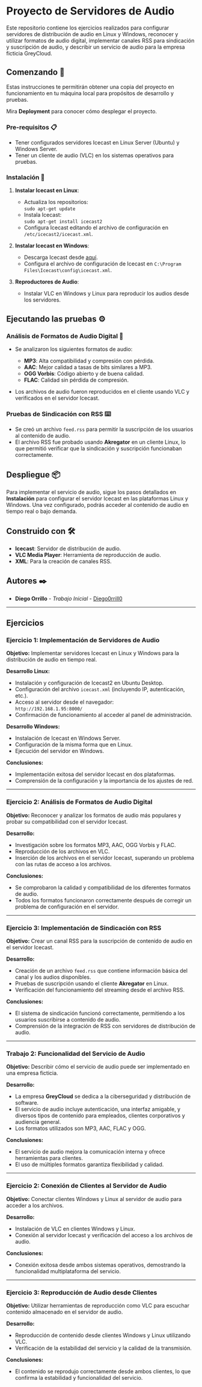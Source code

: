 # Proyecto de Servidores de Audio 

Este repositorio contiene los ejercicios realizados para configurar servidores de distribución de audio en Linux y Windows, reconocer y utilizar formatos de audio digital, implementar canales RSS para sindicación y suscripción de audio, y describir un servicio de audio para la empresa ficticia GreyCloud.

## Comenzando 🚀

Estas instrucciones te permitirán obtener una copia del proyecto en funcionamiento en tu máquina local para propósitos de desarrollo y pruebas.

Mira **Deployment** para conocer cómo desplegar el proyecto.

### Pre-requisitos 📋

- Tener configurados servidores Icecast en Linux Server (Ubuntu) y Windows Server.
- Tener un cliente de audio (VLC) en los sistemas operativos para pruebas.

### Instalación 🔧

1. **Instalar Icecast en Linux**:
   - Actualiza los repositorios:  
     `sudo apt-get update`
   - Instala Icecast:  
     `sudo apt-get install icecast2`
   - Configura Icecast editando el archivo de configuración en `/etc/icecast2/icecast.xml`.

2. **Instalar Icecast en Windows**:
   - Descarga Icecast desde [aquí](https://icecast.org/download).
   - Configura el archivo de configuración de Icecast en `C:\Program Files\Icecast\config\icecast.xml`.

3. **Reproductores de Audio**:
   - Instalar VLC en Windows y Linux para reproducir los audios desde los servidores.

## Ejecutando las pruebas ⚙️

### Análisis de Formatos de Audio Digital 🔩

- Se analizaron los siguientes formatos de audio:
  - **MP3**: Alta compatibilidad y compresión con pérdida.
  - **AAC**: Mejor calidad a tasas de bits similares a MP3.
  - **OGG Vorbis**: Código abierto y de buena calidad.
  - **FLAC**: Calidad sin pérdida de compresión.

- Los archivos de audio fueron reproducidos en el cliente usando VLC y verificados en el servidor Icecast.

### Pruebas de Sindicación con RSS ⌨️

- Se creó un archivo `feed.rss` para permitir la suscripción de los usuarios al contenido de audio.
- El archivo RSS fue probado usando **Akregator** en un cliente Linux, lo que permitió verificar que la sindicación y suscripción funcionaban correctamente.

## Despliegue 📦

Para implementar el servicio de audio, sigue los pasos detallados en **Instalación** para configurar el servidor Icecast en las plataformas Linux y Windows. Una vez configurado, podrás acceder al contenido de audio en tiempo real o bajo demanda.

## Construido con 🛠️

- **Icecast**: Servidor de distribución de audio.
- **VLC Media Player**: Herramienta de reproducción de audio.
- **XML**: Para la creación de canales RSS.


## Autores ✒️

- **Diego Orrillo** - *Trabajo Inicial* - [Diego0rrill0](https://github.com/Diego0rrill0)

---

## Ejercicios

### Ejercicio 1: Implementación de Servidores de Audio

**Objetivo:** Implementar servidores Icecast en Linux y Windows para la distribución de audio en tiempo real.

**Desarrollo Linux:**
- Instalación y configuración de Icecast2 en Ubuntu Desktop.
- Configuración del archivo `icecast.xml` (incluyendo IP, autenticación, etc.).
- Acceso al servidor desde el navegador:  
  `http://192.168.1.95:8000/`
- Confirmación de funcionamiento al acceder al panel de administración.

**Desarrollo Windows:**
- Instalación de Icecast en Windows Server.
- Configuración de la misma forma que en Linux.
- Ejecución del servidor en Windows.

**Conclusiones:**
- Implementación exitosa del servidor Icecast en dos plataformas.
- Comprensión de la configuración y la importancia de los ajustes de red.

---

### Ejercicio 2: Análisis de Formatos de Audio Digital

**Objetivo:** Reconocer y analizar los formatos de audio más populares y probar su compatibilidad con el servidor Icecast.

**Desarrollo:**
- Investigación sobre los formatos MP3, AAC, OGG Vorbis y FLAC.
- Reproducción de los archivos en VLC.
- Inserción de los archivos en el servidor Icecast, superando un problema con las rutas de acceso a los archivos.

**Conclusiones:**
- Se comprobaron la calidad y compatibilidad de los diferentes formatos de audio.
- Todos los formatos funcionaron correctamente después de corregir un problema de configuración en el servidor.

---

### Ejercicio 3: Implementación de Sindicación con RSS

**Objetivo:** Crear un canal RSS para la suscripción de contenido de audio en el servidor Icecast.

**Desarrollo:**
- Creación de un archivo `feed.rss` que contiene información básica del canal y los audios disponibles.
- Pruebas de suscripción usando el cliente **Akregator** en Linux.
- Verificación del funcionamiento del streaming desde el archivo RSS.

**Conclusiones:**
- El sistema de sindicación funcionó correctamente, permitiendo a los usuarios suscribirse a contenido de audio.
- Comprensión de la integración de RSS con servidores de distribución de audio.

---

### Trabajo 2: Funcionalidad del Servicio de Audio

**Objetivo:** Describir cómo el servicio de audio puede ser implementado en una empresa ficticia.

**Desarrollo:**
- La empresa **GreyCloud** se dedica a la ciberseguridad y distribución de software.
- El servicio de audio incluye autenticación, una interfaz amigable, y diversos tipos de contenido para empleados, clientes corporativos y audiencia general.
- Los formatos utilizados son MP3, AAC, FLAC y OGG.

**Conclusiones:**
- El servicio de audio mejora la comunicación interna y ofrece herramientas para clientes.
- El uso de múltiples formatos garantiza flexibilidad y calidad.

---

### Ejercicio 2: Conexión de Clientes al Servidor de Audio

**Objetivo:** Conectar clientes Windows y Linux al servidor de audio para acceder a los archivos.

**Desarrollo:**
- Instalación de VLC en clientes Windows y Linux.
- Conexión al servidor Icecast y verificación del acceso a los archivos de audio.

**Conclusiones:**
- Conexión exitosa desde ambos sistemas operativos, demostrando la funcionalidad multiplataforma del servicio.

---

### Ejercicio 3: Reproducción de Audio desde Clientes

**Objetivo:** Utilizar herramientas de reproducción como VLC para escuchar contenido almacenado en el servidor de audio.

**Desarrollo:**
- Reproducción de contenido desde clientes Windows y Linux utilizando VLC.
- Verificación de la estabilidad del servicio y la calidad de la transmisión.

**Conclusiones:**
- El contenido se reprodujo correctamente desde ambos clientes, lo que confirma la estabilidad y funcionalidad del servicio.
